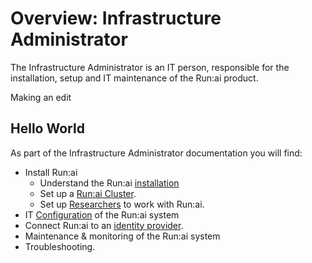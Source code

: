 # Overview: Infrastructure Administrator

The Infrastructure Administrator is an IT person, responsible for the installation, setup and IT maintenance of the Run:ai product.

Making an edit&#x20;





## Hello World



As part of the Infrastructure Administrator documentation you will find:

* Install Run:ai
  * Understand the Run:ai [installation](runai-setup/installation-types.md)
  * Set up a [Run:ai Cluster](runai-setup/cluster-setup/cluster-install.md).
  * Set up [Researchers](runai-setup/researcher-setup/cli-install.md) to work with Run:ai.
* IT [Configuration](authentication/config/overview.md) of the Run:ai system
* Connect Run:ai to an [identity provider](authentication/authentication-overview.md).
* Maintenance & monitoring of the Run:ai system
* Troubleshooting.
